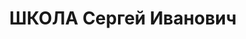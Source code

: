 ---
title: ШКОЛА Сергей Иванович
description: "народився 1903, с. Коломиці Драбівського р-ну Черкаської обл., \n  прож.\
  \ м. Вінниця, українець, із робітників, освіта вища, завідувач обласного відділу\
  \ народної освіти, одруж., 2 дітей. \n  Арешт. 20.08.1937 р. Звинувач. за ст. 54-7,\
  \ 8, 11 КК УРСР. \n  За вироком Верховного суду СРСР від 25.10.1937 р. до ВМП \n\
  \  розстріляний 26.10.1937 р. \n  Реабіл. 12.07.1957 р."
---